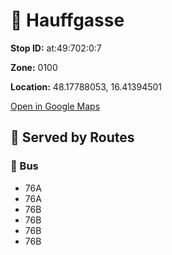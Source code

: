 # 🚉 Hauffgasse


**Stop ID:** at:49:702:0:7

**Zone:** 0100

**Location:** 48.17788053, 16.41394501

[Open in Google Maps](https://www.google.com/maps?q=48.17788053,16.41394501)

## 🚆 Served by Routes

### 🚌 Bus
- 76A
- 76A
- 76B
- 76B
- 76B
- 76B
